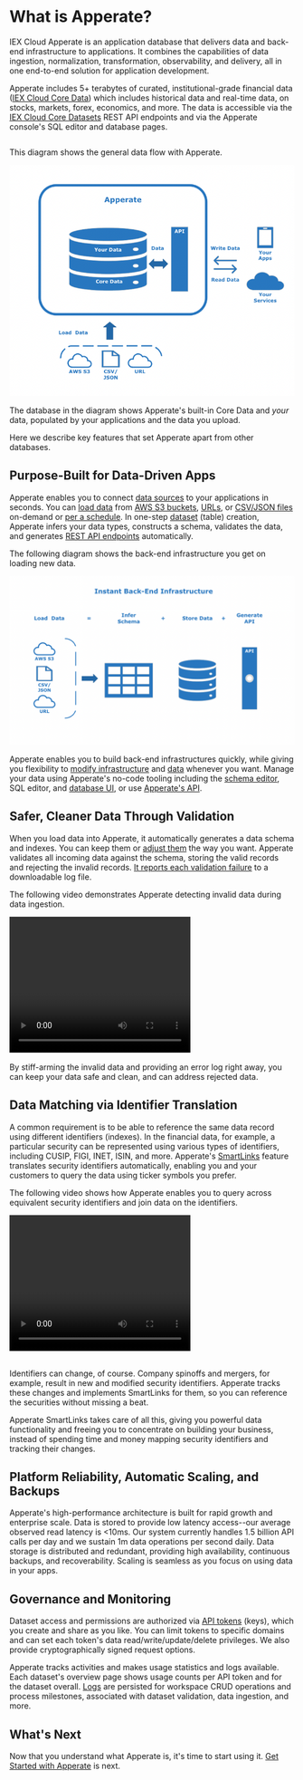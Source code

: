 # What is Apperate?

IEX Cloud Apperate is an application database that delivers data and back-end infrastructure to applications. It combines the capabilities of data ingestion, normalization, transformation, observability, and delivery, all in one end-to-end solution for application development. 

Apperate includes 5+ terabytes of curated, institutional-grade financial data ([IEX Cloud Core Data](./production-ready-core-data.md)) which includes historical data and real-time data, on stocks, markets, forex, economics, and more. The data is accessible via the [IEX Cloud Core Datasets](https://iexcloud.io/docs/core) REST API endpoints and via the Apperate console's SQL editor and database pages.

```{important} Apperate's Core Data is currently a subset of IEX Cloud Legacy Core Data. We're in the process of migrating the legacy data to Apperate. Apperate Core Data currently includes historical data and the real-time [Quote](https://iexcloud.io/docs/core/QUOTE) dataset. The Apperate API Reference [IEX Cloud Core Datasets](https://iexcloud.io/docs/core) section describes Apperate's Core Data endpoints; the [Legacy API Reference](https://iexcloud.io/docs/api/) describes the remaining legacy endpoints.
```

This diagram shows the general data flow with Apperate.

![](./what-is-iex-cloud-apperate/data-flow.png)

The database in the diagram shows Apperate's built-in Core Data and *your* data, populated by your applications and the data you upload.

Here we describe key features that set Apperate apart from other databases.

## Purpose-Built for Data-Driven Apps

Apperate enables you to connect [data sources](../reference/glossary.md#data-source) to your applications in seconds. You can [load data](../migrating-and-importing-data.md) from [AWS S3 buckets](../migrating-and-importing-data/loading-data-from-aws-s3.md), [URLs](../migrating-and-importing-data/loading-data-from-a-url.md), or [CSV/JSON files](../migrating-and-importing-data/loading-data-from-a-url.md) on-demand or [per a schedule](../migrating-and-importing-data/scheduling-data-ingestion.md). In one-step [dataset](../managing-your-data/understanding-datasets.md) (table) creation, Apperate infers your data types, constructs a schema, validates the data, and generates [REST API endpoints](https://iexcloud.io/docs/datasets) automatically.

The following diagram shows the back-end infrastructure you get on loading new data.

![](./what-is-iex-cloud-apperate/instant-back-end-infrastructure.png)

Apperate enables you to build back-end infrastructures quickly, while giving you flexibility to [modify infrastructure](../managing-your-data/updating-a-dataset-schema.md) and [data](../interacting-with-your-data/updating-a-data-record.md) whenever you want. Manage your data using Apperate's no-code tooling including the [schema editor](../managing-your-data/updating-a-dataset-schema.md), SQL editor, and [database UI](../interacting-with-your-data/updating-a-data-record.md), or use [Apperate's API](../interacting-with-your-data/apperate-api-basics.md). 

## Safer, Cleaner Data Through Validation

When you load data into Apperate, it automatically generates a data schema and indexes. You can keep them or [adjust them](../managing-your-data/updating-a-dataset-schema.md) the way you want. Apperate validates all incoming data against the schema, storing the valid records and rejecting the invalid records. [It reports each validation failure](../administration/monitoring-deployments.md#ingestion-logs) to a downloadable log file.

The following video demonstrates Apperate detecting invalid data during data ingestion.

<video width="320" height="240" controls>
  <source src="../_static/data-validation-demonstration.mp4" type="video/mp4">
Your browser does not support the video tag.
</video>

By stiff-arming the invalid data and providing an error log right away, you can keep your data safe and clean, and can address rejected data.

## Data Matching via Identifier Translation

A common requirement is to be able to reference the same data record using different identifiers (indexes). In the financial data, for example, a particular security can be represented using various types of identifiers, including CUSIP, FIGI, INET, ISIN, and more. Apperate's [SmartLinks](../reference/glossary.md#smartlink) feature translates security identifiers automatically, enabling you and your customers to query the data using ticker symbols you prefer. 

The following video shows how Apperate enables you to query across equivalent security identifiers and join data on the identifiers.

<video width="320" height="240" controls>
  <source src="../_static/joining-on-normalized-aapl-data.mp4" type="video/mp4">
Your browser does not support the video tag.
</video>

```{seealso} [Normalized Financial Symbols](../using-core-data/using-normalized-financial-data.md) guides you through using SmartLinks to search for and join data on equivalent identifiers.
```

Identifiers can change, of course. Company spinoffs and mergers, for example, result in new and modified security identifiers. Apperate tracks these changes and implements SmartLinks for them, so you can reference the securities without missing a beat.

Apperate SmartLinks takes care of all this, giving you powerful data functionality and freeing you to concentrate on building your business, instead of spending time and money mapping security identifiers and tracking their changes.

## Platform Reliability, Automatic Scaling, and Backups

Apperate's high-performance architecture is built for rapid growth and enterprise scale. Data is stored to provide low latency access--our average observed read latency is <10ms. Our system currently handles 1.5 billion API calls per day and we sustain 1m data operations per second daily. Data storage is distributed and redundant, providing high availability, continuous backups, and recoverability. Scaling is seamless as you focus on using data in your apps.

## Governance and Monitoring

Dataset access and permissions are authorized via [API tokens](../administration/access-and-security.md) (keys), which you create and share as you like. You can limit tokens to specific domains and can set each token's data read/write/update/delete privileges. We also provide cryptographically signed request options. 

Apperate tracks activities and makes usage statistics and logs available. Each dataset's overview page shows usage counts per API token and for the dataset overall. [Logs](../administration/monitoring-deployments.md) are persisted for workspace CRUD operations and process milestones, associated with dataset validation, data ingestion, and more.

## What's Next

Now that you understand what Apperate is, it's time to start using it. [Get Started with Apperate](./getting-started-with-apperate.md) is next.